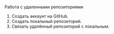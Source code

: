 Работа с удаленными репозиториями
1. Создать аккаунт на GitHub.
2. Создать локальный репозиторий.
3. Связать удалённый репозиторий с локальным.
